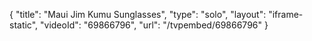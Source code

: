 {
    "title": "Maui Jim Kumu Sunglasses",
    "type": "solo",
    "layout": "iframe-static",
    "videoId": "69866796",
    "url": "\/tvpembed\/69866796"
}